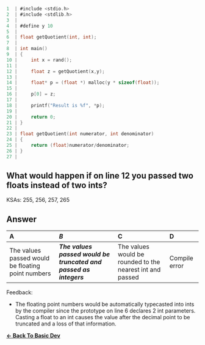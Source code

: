```c
1  | #include <stdio.h>
2  | #include <stdlib.h>
3  | 
4  | #define y 10
5  | 
6  | float getQuotient(int, int);
7  | 
8  | int main()
9  | {
10 |     int x = rand();
11 | 
12 |     float z = getQuotient(x,y);
13 |     
14 |     float* p = (float *) malloc(y * sizeof(float));
15 |     
16 |     p[0] = z;
17 |     
18 |     printf("Result is %f", *p);
19 |     
20 |     return 0;
21 | }
22 | 
23 | float getQuotient(int numerator, int denominator)
24 | {
25 |     return (float)numerator/denominator;
26 | }
27 | 
```

## What would happen if on line 12 you passed two floats instead of two ints?

KSAs: 255, 256, 257, 265

## Answer
| A | ***B*** | C | D |
| :--- | :--- | :--- | :--- |
| The values passed would be floating point numbers | ***The values passed would be truncated and passed as integers*** | The values would be rounded to the nearest int and passed | Compile error |


Feedback:

- The floating point numbers would be automatically typecasted into ints by the compiler since the prototype on line 6 declares 2 int parameters. Casting a float to an int causes the value after the decimal point to be truncated and a loss of that information.

[**<- Back To Basic Dev**](../../../../Basic_Dev.md)

